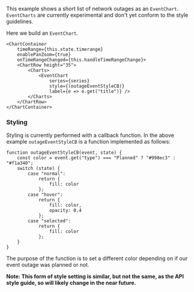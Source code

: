 This example shows a short list of network outages as an `EventChart`. `EventCharts` are currently experimental and don't yet conform to the style guidelines.

Here we build an `EventChart`.

    <ChartContainer
        timeRange={this.state.timerange}
        enablePanZoom={true}
        onTimeRangeChanged={this.handleTimeRangeChange}>
        <ChartRow height="35">
            <Charts>
                <EventChart
                    series={series}
                    style={(outageEventStyleCB)}
                    label={e => e.get("title")} />
            </Charts>
        </ChartRow>
    </ChartContainer>

### Styling

Styling is currently performed with a callback function. In the above example `outageEventStyleCB` is a function implemented as follows:

    function outageEventStyleCB(event, state) {
        const color = event.get("type") === "Planned" ? "#998ec3" : "#f1a340";
        switch (state) {
            case "normal":
                return {
                    fill: color
                };
            case "hover":
                return {
                    fill: color,
                    opacity: 0.4
                };
            case "selected":
                return {
                    fill: color
                };
        }
    }

The purpose of the function is to set a different color depending on if our event outage was planned or not.

**Note: This form of style setting is similar, but not the same, as the API style guide, so will likely change in the near future.**

